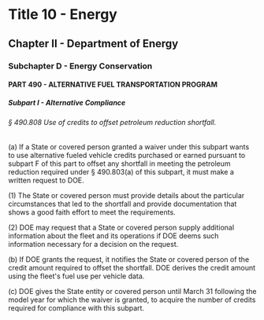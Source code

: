 
# Title 10 - Energy
## Chapter II - Department of Energy
### Subchapter D - Energy Conservation
#### PART 490 - ALTERNATIVE FUEL TRANSPORTATION PROGRAM
##### Subpart I - Alternative Compliance
###### § 490.808 Use of credits to offset petroleum reduction shortfall.

(a) If a State or covered person granted a waiver under this subpart wants to use alternative fueled vehicle credits purchased or earned pursuant to subpart F of this part to offset any shortfall in meeting the petroleum reduction required under § 490.803(a) of this subpart, it must make a written request to DOE.

(1) The State or covered person must provide details about the particular circumstances that led to the shortfall and provide documentation that shows a good faith effort to meet the requirements.

(2) DOE may request that a State or covered person supply additional information about the fleet and its operations if DOE deems such information necessary for a decision on the request.

(b) If DOE grants the request, it notifies the State or covered person of the credit amount required to offset the shortfall. DOE derives the credit amount using the fleet's fuel use per vehicle data.

(c) DOE gives the State entity or covered person until March 31 following the model year for which the waiver is granted, to acquire the number of credits required for compliance with this subpart.

